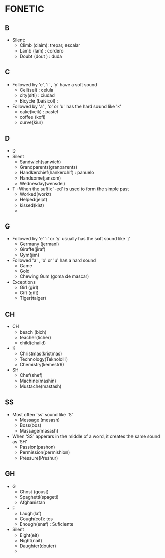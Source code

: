 # FONETIC

## B

- Silent:
	- Climb (claim): trepar, escalar
	- Lamb (lam) : cordero 
	- Doubt (dout ) : duda

## C
- Followed by 'e', 'i' , 'y' have a soft sound
	- Cell(sel) : celula
	- city(siti) : ciudad
	- Bicycle (baisicol) : 
- Followed by 'a' , 'o' or 'u' has the hard sound like 'k'
	- cake(keik) : pastel
	- coffee (kofi) 
	- curve(kiur)

## D 
- D
- Silent
	- Sandwich(sanwich)
	- Grandparents(granparents)
	- Handkerchief(hankerchif) : panuelo
	- Handsome(jansom)
	- Wednesday(wensdei)
- T : When the suffix '-ed' is used to form the simple past 
	- Worked(workt)
	- Helped(jelpt)
	- kissed(kist)
	- 

## G 
- Followed by 'e' 'i' or 'y' usually has the soft sound like 'j'
	- Germany (jermani)
	- Giraffe(jiraf)
	- Gym(jim)
- Followed 'a' , 'o' or 'u' has a hard sound
	- Game
	- Gold
	- Chewing Gum (goma de mascar)
- Exceptions
	- Girl (girl)
	- Gift (gift)
	- Tiger(taiger)

## CH
- CH
	- beach (bich)
	- teacher(ticher)
	- child(chaild)
- K
	- Christmas(kristmas)
	- Technology(Teknololli)
	- Chemistry(kemestr9)
- SH
	- Chef(shef)
	- Machine(mashin)
	- Mustache(mastash)

## SS
- Most often 'ss' sound like 'S'
	- Message (mesash)
	- Boss(bos)
	- Massage(masash)
- When 'SS' apperars in the middle of a word, it creates the same sound as 'SH'
	- Passion(pashon)
	- Permission(permishion)
	- Pressure(Preshur)

## GH
- G
	- Ghost (goust)
	- Spaghetti(spageti)
	- Afghanistan
- F
	- Laugh(laf)
	- Cough(cof): tos
	- Enough(enaf) : Suficiente
- Silent
	- Eight(eit)
	- Night(nait)
	- Daughter(douter)
	- 